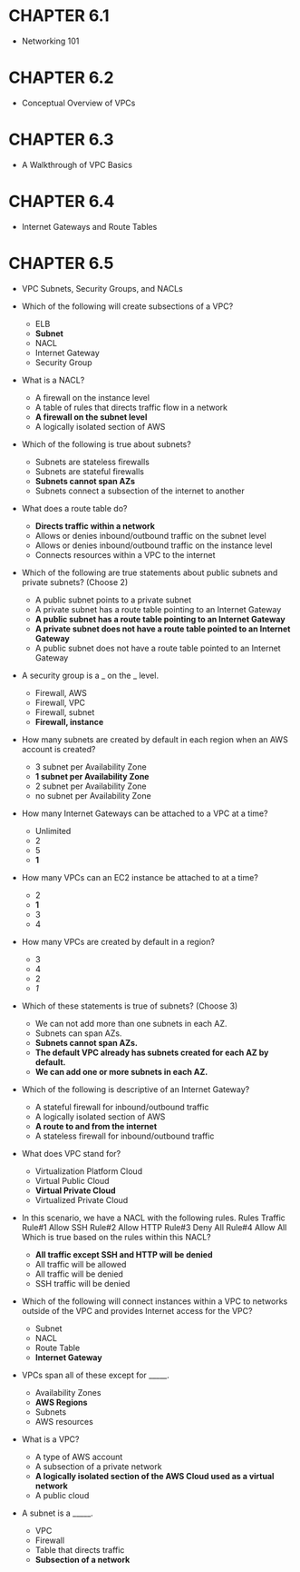 # CHAPTER 6.1
- Networking 101

# CHAPTER 6.2
- Conceptual Overview of VPCs

# CHAPTER 6.3
- A Walkthrough of VPC Basics

# CHAPTER 6.4
- Internet Gateways and Route Tables

# CHAPTER 6.5
- VPC Subnets, Security Groups, and NACLs

- Which of the following will create subsections of a VPC?
	- ELB
	- **Subnet**
	- NACL
	- Internet Gateway
	- Security Group

- What is a NACL?
	- A firewall on the instance level
	- A table of rules that directs traffic flow in a network
	- **A firewall on the subnet level**
	- A logically isolated section of AWS

- Which of the following is true about subnets?
	- Subnets are stateless firewalls
	- Subnets are stateful firewalls
	- **Subnets cannot span AZs**
	- Subnets connect a subsection of the internet to another

- What does a route table do?
	- **Directs traffic within a network**
	- Allows or denies inbound/outbound traffic on the subnet level
	- Allows or denies inbound/outbound traffic on the instance level
	- Connects resources within a VPC to the internet

- Which of the following are true statements about public subnets and private subnets? (Choose 2)
	- A public subnet points to a private subnet
	- A private subnet has a route table pointing to an Internet Gateway
	- **A public subnet has a route table pointing to an Internet Gateway**
	- **A private subnet does not have a route table pointed to an Internet Gateway**
	- A public subnet does not have a route table pointed to an Internet Gateway

- A security group is a _ on the _ level.
	- Firewall, AWS
	- Firewall, VPC
	- Firewall, subnet
	- **Firewall, instance**

- How many subnets are created by default in each region when an AWS account is created?
	- 3 subnet per Availability Zone
	- **1 subnet per Availability Zone**
	- 2 subnet per Availability Zone
	- no subnet per Availability Zone

- How many Internet Gateways can be attached to a VPC at a time?
	- Unlimited
	- 2
	- 5
	- **1**

- How many VPCs can an EC2 instance be attached to at a time?
	- 2
	- **1**
	- 3
	- 4

- How many VPCs are created by default in a region?
	- 3
	- 4
	- 2
	- *1*

- Which of these statements is true of subnets? (Choose 3)
	- We can not add more than one subnets in each AZ.
	- Subnets can span AZs.
	- **Subnets cannot span AZs.**
	- **The default VPC already has subnets created for each AZ by default.**
	- **We can add one or more subnets in each AZ.**

- Which of the following is descriptive of an Internet Gateway?
	- A stateful firewall for inbound/outbound traffic
	- A logically isolated section of AWS
	- **A route to and from the internet**
	- A stateless firewall for inbound/outbound traffic

- What does VPC stand for?
	- Virtualization Platform Cloud
	- Virtual Public Cloud
	- **Virtual Private Cloud**
	- Virtualized Private Cloud

- In this scenario, we have a NACL with the following rules.
	Rules	Traffic
	Rule#1	Allow SSH
	Rule#2	Allow HTTP
	Rule#3	Deny All
	Rule#4	Allow All
	Which is true based on the rules within this NACL?

	- **All traffic except SSH and HTTP will be denied**
	- All traffic will be allowed
	- All traffic will be denied
	- SSH traffic will be denied

- Which of the following will connect instances within a VPC to networks outside of the VPC and provides Internet access for the VPC?
	- Subnet
	- NACL
	- Route Table
	- **Internet Gateway**

- VPCs span all of these except for _____.
	- Availability Zones
	- **AWS Regions**
	- Subnets
	- AWS resources

- What is a VPC?
	- A type of AWS account
	- A subsection of a private network
	- **A logically isolated section of the AWS Cloud used as a virtual network**
	- A public cloud

- A subnet is a _____.
	- VPC
	- Firewall
	- Table that directs traffic
	- **Subsection of a network**